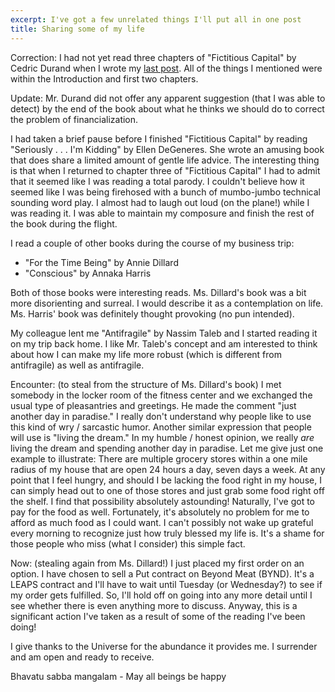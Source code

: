 ```yaml
---
excerpt: I've got a few unrelated things I'll put all in one post
title: Sharing some of my life
---
```

Correction: I had not yet read three chapters of "Fictitious Capital" by Cedric Durand when I wrote my [last post](https://blog.marceisaacson.com/2020/01/11/fictitious-capital.html). All of the things I mentioned were within the Introduction and first two chapters.

Update: Mr. Durand did not offer any apparent suggestion (that I was able to detect) by the end of the book about what he thinks we should do to correct the problem of financialization.

I had taken a brief pause before I finished "Fictitious Capital" by reading "Seriously . . . I'm Kidding" by Ellen DeGeneres. She wrote an amusing book that does share a limited amount of gentle life advice. The interesting thing is that when I returned to chapter three of "Fictitious Capital" I had to admit that it seemed like I was reading a total parody. I couldn't believe how it seemed like I was being firehosed with a bunch of mumbo-jumbo technical sounding word play. I almost had to laugh out loud (on the plane!) while I was reading it. I was able to maintain my composure and finish the rest of the book during the flight.

I read a couple of other books during the course of my business trip:
* "For the Time Being" by Annie Dillard
* "Conscious" by Annaka Harris

Both of those books were interesting reads. Ms. Dillard's book was a bit more disorienting and surreal. I would describe it as a contemplation on life. Ms. Harris' book was definitely thought provoking (no pun intended).

My colleague lent me "Antifragile" by Nassim Taleb and I started reading it on my trip back home. I like Mr. Taleb's concept and am interested to think about how I can make my life more robust (which is different from antifragile) as well as antifragile.

Encounter: (to steal from the structure of Ms. Dillard's book)
I met somebody in the locker room of the fitness center and we exchanged the usual type of pleasantries and greetings. He made the comment "just another day in paradise." I really don't understand why people like to use this kind of wry / sarcastic humor. Another similar expression that people will use is "living the dream." In my humble / honest opinion, we really *are* living the dream and spending another day in paradise. Let me give just one example to illustrate: There are multiple grocery stores within a one mile radius of my house that are open 24 hours a day, seven days a week. At any point that I feel hungry, and should I be lacking the food right in my house, I can simply head out to one of those stores and just grab some food right off the shelf. I find that possibility absolutely astounding! Naturally, I've got to pay for the food as well. Fortunately, it's absolutely no problem for me to afford as much food as I could want. I can't possibly not wake up grateful every morning to recognize just how truly blessed my life is. It's a shame for those people who miss (what I consider) this simple fact.

Now: (stealing again from Ms. Dillard!)
I just placed my first order on an option. I have chosen to sell a Put contract on Beyond Meat (BYND). It's a LEAPS contract and I'll have to wait until Tuesday (or Wednesday?) to see if my order gets fulfilled. So, I'll hold off on going into any more detail until I see whether there is even anything more to discuss. Anyway, this is a significant action I've taken as a result of some of the reading I've been doing!

I give thanks to the Universe for the abundance it provides me. I surrender and am open and ready to receive.

Bhavatu sabba mangalam - May all beings be happy

